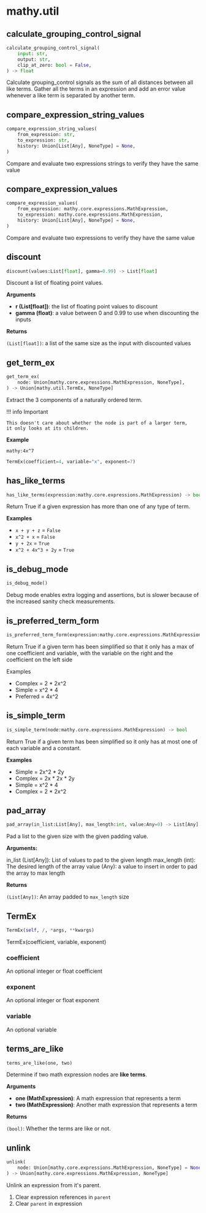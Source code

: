 # mathy.util

## calculate_grouping_control_signal
```python
calculate_grouping_control_signal(
    input: str,
    output: str,
    clip_at_zero: bool = False,
) -> float
```
Calculate grouping_control signals as the sum of all distances between
all like terms. Gather all the terms in an expression and add an error value
whenever a like term is separated by another term.
## compare_expression_string_values
```python
compare_expression_string_values(
    from_expression: str,
    to_expression: str,
    history: Union[List[Any], NoneType] = None,
)
```
Compare and evaluate two expressions strings to verify they have the
same value
## compare_expression_values
```python
compare_expression_values(
    from_expression: mathy.core.expressions.MathExpression,
    to_expression: mathy.core.expressions.MathExpression,
    history: Union[List[Any], NoneType] = None,
)
```
Compare and evaluate two expressions to verify they have the same value
## discount
```python
discount(values:List[float], gamma=0.99) -> List[float]
```
Discount a list of floating point values.

__Arguments__

- __r (List[float])__: the list of floating point values to discount
- __gamma (float)__: a value between 0 and 0.99 to use when discounting the inputs

__Returns__

`(List[float])`: a list of the same size as the input with discounted values

## get_term_ex
```python
get_term_ex(
    node: Union[mathy.core.expressions.MathExpression, NoneType],
) -> Union[mathy.util.TermEx, NoneType]
```
Extract the 3 components of a naturally ordered term.

!!! info Important

    This doesn't care about whether the node is part of a larger term,
    it only looks at its children.

__Example__


`mathy:4x^7`

```python
TermEx(coefficient=4, variable="x", exponent=7)
```

## has_like_terms
```python
has_like_terms(expression:mathy.core.expressions.MathExpression) -> bool
```
Return True if a given expression has more than one of any type of term.

__Examples__


- `x + y + z` = `False`
- `x^2 + x` = `False`
- `y + 2x` = `True`
- `x^2 + 4x^3 + 2y` = `True`

## is_debug_mode
```python
is_debug_mode()
```
Debug mode enables extra logging and assertions, but is slower because of
the increased sanity check measurements.
## is_preferred_term_form
```python
is_preferred_term_form(expression:mathy.core.expressions.MathExpression) -> bool
```

Return True if a given term has been simplified so that it only has
a max of one coefficient and variable, with the variable on the right
and the coefficient on the left side

Examples

  - Complex   = 2 * 2x^2
  - Simple    = x^2 * 4
  - Preferred = 4x^2

## is_simple_term
```python
is_simple_term(node:mathy.core.expressions.MathExpression) -> bool
```
Return True if a given term has been simplified so it only has at
most one of each variable and a constant.

__Examples__

  - Simple = 2x^2 * 2y
  - Complex = 2x * 2x * 2y
  - Simple = x^2 * 4
  - Complex = 2 * 2x^2

## pad_array
```python
pad_array(in_list:List[Any], max_length:int, value:Any=0) -> List[Any]
```
Pad a list to the given size with the given padding value.

__Arguments:__

in_list (List[Any]): List of values to pad to the given length
max_length (int): The desired length of the array
value (Any): a value to insert in order to pad the array to max length

__Returns__

`(List[Any])`: An array padded to `max_length` size

## TermEx
```python
TermEx(self, /, *args, **kwargs)
```
TermEx(coefficient, variable, exponent)
### coefficient
An optional integer or float coefficient
### exponent
An optional integer or float exponent
### variable
An optional variable
## terms_are_like
```python
terms_are_like(one, two)
```
Determine if two math expression nodes are **like terms**.

__Arguments__

- __one (MathExpression)__: A math expression that represents a term
- __two (MathExpression)__: Another math expression that represents a term

__Returns__

`(bool)`: Whether the terms are like or not.

## unlink
```python
unlink(
    node: Union[mathy.core.expressions.MathExpression, NoneType] = None,
) -> Union[mathy.core.expressions.MathExpression, NoneType]
```
Unlink an expression from it's parent.

1. Clear expression references in `parent`
2. Clear `parent` in expression


